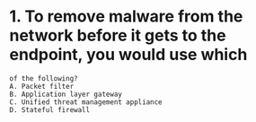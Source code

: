 
# 1. To remove malware from the network before it gets to the endpoint, you would use which
```
of the following?
A. Packet filter
B. Application layer gateway
C. Unified threat management appliance
D. Stateful firewall
```
